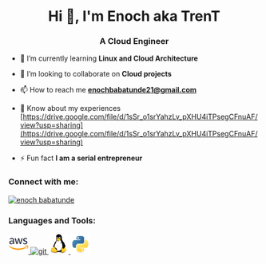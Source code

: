 <h1 align="center">Hi 👋, I'm Enoch aka TrenT</h1>
<h3 align="center">A Cloud Engineer</h3>

- 🌱 I’m currently learning **Linux and Cloud Architecture**

- 👯 I’m looking to collaborate on **Cloud projects**

- 📫 How to reach me **enochbabatunde21@gmail.com**

- 📄 Know about my experiences [https://drive.google.com/file/d/1sSr_o1srYahzLv_pXHU4iTPsegCFnuAF/view?usp=sharing](https://drive.google.com/file/d/1sSr_o1srYahzLv_pXHU4iTPsegCFnuAF/view?usp=sharing)

- ⚡ Fun fact **I am a serial entrepreneur**

<h3 align="left">Connect with me:</h3>
<p align="left">
<a href="https://linkedin.com/in/enoch babatunde" target="blank"><img align="center" src="https://raw.githubusercontent.com/rahuldkjain/github-profile-readme-generator/master/src/images/icons/Social/linked-in-alt.svg" alt="enoch babatunde" height="30" width="40" /></a>
</p>

<h3 align="left">Languages and Tools:</h3>
<p align="left"> <a href="https://aws.amazon.com" target="_blank" rel="noreferrer"> <img src="https://raw.githubusercontent.com/devicons/devicon/master/icons/amazonwebservices/amazonwebservices-original-wordmark.svg" alt="aws" width="40" height="40"/> </a> <a href="https://git-scm.com/" target="_blank" rel="noreferrer"> <img src="https://www.vectorlogo.zone/logos/git-scm/git-scm-icon.svg" alt="git" width="40" height="40"/> </a> <a href="https://www.linux.org/" target="_blank" rel="noreferrer"> <img src="https://raw.githubusercontent.com/devicons/devicon/master/icons/linux/linux-original.svg" alt="linux" width="40" height="40"/> </a> <a href="https://www.python.org" target="_blank" rel="noreferrer"> <img src="https://raw.githubusercontent.com/devicons/devicon/master/icons/python/python-original.svg" alt="python" width="40" height="40"/> </a> </p>
